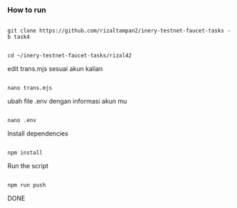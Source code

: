  ### How to run

```shell

git clone https://github.com/rizaltampan2/inery-testnet-faucet-tasks -b task4

```

```shell

cd ~/inery-testnet-faucet-tasks/rizal42

```

edit trans.mjs sesuai akun kalian

```shell

nano trans.mjs

```

ubah file .env dengan informasi akun mu

```shell

nano .env

```

Install dependencies

```shell

npm install

```

Run the script

```

npm run push

```

DONE
